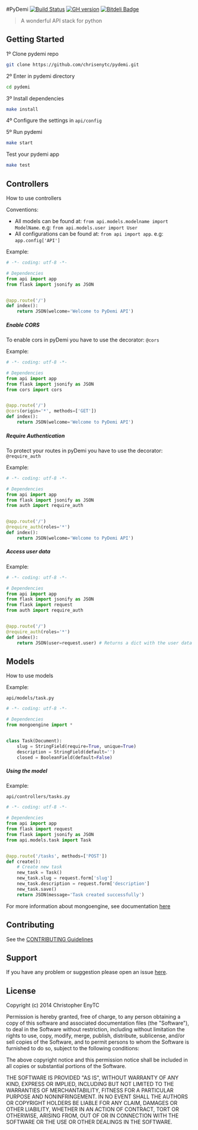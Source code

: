 #PyDemi [![Build Status](https://secure.travis-ci.org/chrisenytc/pydemi.png?branch=master)](http://travis-ci.org/chrisenytc/pydemi) [![GH version](https://badge-me.herokuapp.com/api/gh/chrisenytc/pydemi.png)](http://badges.enytc.com/for/gh/chrisenytc/pydemi) [![Bitdeli Badge](https://d2weczhvl823v0.cloudfront.net/chrisenytc/pydemi/trend.png)](https://bitdeli.com/free "Bitdeli Badge")

> A wonderful API stack for python

## Getting Started

1º Clone pydemi repo

```bash
git clone https://github.com/chrisenytc/pydemi.git
```

2º Enter in pydemi directory
```bash
cd pydemi
```

3º Install dependencies

```bash
make install
```

4º Configure the settings in `api/config`

5º Run pydemi

```bash
make start
```

Test your pydemi app

```bash
make test
```

## Controllers

How to use controllers

Conventions:

- All models can be found at: `from api.models.modelname import ModelName`. e.g: `from api.models.user import User`
- All configurations can be found at: `from api import app`. e.g: `app.config['API']`

Example:

```python
# -*- coding: utf-8 -*-

# Dependencies
from api import app
from flask import jsonify as JSON


@app.route('/')
def index():
    return JSON(welcome='Welcome to PyDemi API')

```

##### Enable CORS

To enable cors in pyDemi you have to use the decorator: `@cors`

Example:

```python
# -*- coding: utf-8 -*-

# Dependencies
from api import app
from flask import jsonify as JSON
from cors import cors


@app.route('/')
@cors(origin='*', methods=['GET'])
def index():
    return JSON(welcome='Welcome to PyDemi API')

```

##### Require Authentication

To protect your routes in pyDemi you have to use the decorator: `@require_auth`

Example:

```python
# -*- coding: utf-8 -*-

# Dependencies
from api import app
from flask import jsonify as JSON
from auth import require_auth


@app.route('/')
@require_auth(roles='*')
def index():
    return JSON(welcome='Welcome to PyDemi API')

```

##### Access user data

Example:

```python
# -*- coding: utf-8 -*-

# Dependencies
from api import app
from flask import jsonify as JSON
from flask import request
from auth import require_auth


@app.route('/')
@require_auth(roles='*')
def index():
    return JSON(user=request.user) # Returns a dict with the user data

```

## Models

How to use models

Example:

`api/models/task.py`

```python
# -*- coding: utf-8 -*-

# Dependencies
from mongoengine import *


class Task(Document):
    slug = StringField(require=True, unique=True)
    description = StringField(default='')
    closed = BooleanField(default=False)

```

##### Using the model

Example:

`api/controllers/tasks.py`

```python
# -*- coding: utf-8 -*-

# Dependencies
from api import app
from flask import request
from flask import jsonify as JSON
from api.models.task import Task


@app.route('/tasks', methods=['POST'])
def create():
    # Create new task
    new_task = Task()
    new_task.slug = request.form['slug']
    new_task.description = request.form['description']
    new_task.save()
    return JSON(message='Task created successfully')

```

For more information about mongoengine, see documentation [here](http://docs.mongoengine.org/)

## Contributing

See the [CONTRIBUTING Guidelines](CONTRIBUTING.md)

## Support
If you have any problem or suggestion please open an issue [here](https://github.com/chrisenytc/pydemi/issues).

## License

Copyright (c) 2014 Christopher EnyTC

Permission is hereby granted, free of charge, to any person
obtaining a copy of this software and associated documentation
files (the "Software"), to deal in the Software without
restriction, including without limitation the rights to use,
copy, modify, merge, publish, distribute, sublicense, and/or sell
copies of the Software, and to permit persons to whom the
Software is furnished to do so, subject to the following
conditions:

The above copyright notice and this permission notice shall be
included in all copies or substantial portions of the Software.

THE SOFTWARE IS PROVIDED "AS IS", WITHOUT WARRANTY OF ANY KIND,
EXPRESS OR IMPLIED, INCLUDING BUT NOT LIMITED TO THE WARRANTIES
OF MERCHANTABILITY, FITNESS FOR A PARTICULAR PURPOSE AND
NONINFRINGEMENT. IN NO EVENT SHALL THE AUTHORS OR COPYRIGHT
HOLDERS BE LIABLE FOR ANY CLAIM, DAMAGES OR OTHER LIABILITY,
WHETHER IN AN ACTION OF CONTRACT, TORT OR OTHERWISE, ARISING
FROM, OUT OF OR IN CONNECTION WITH THE SOFTWARE OR THE USE OR
OTHER DEALINGS IN THE SOFTWARE.